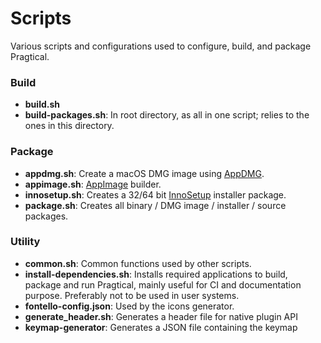# Scripts

Various scripts and configurations used to configure, build, and package Pragtical.

### Build

- **build.sh**
- **build-packages.sh**: In root directory, as all in one script; relies to the
  ones in this directory.

### Package

- **appdmg.sh**:    Create a macOS DMG image using [AppDMG][1].
- **appimage.sh**:  [AppImage][2] builder.
- **innosetup.sh**: Creates a 32/64 bit [InnoSetup][3] installer package.
- **package.sh**:   Creates all binary / DMG image / installer / source packages.

### Utility

- **common.sh**:               Common functions used by other scripts.
- **install-dependencies.sh**: Installs required applications to build, package
  and run Pragtical, mainly useful for CI and documentation purpose.
  Preferably not to be used in user systems.
- **fontello-config.json**:    Used by the icons generator.
- **generate_header.sh**: Generates a header file for native plugin API
- **keymap-generator**: Generates a JSON file containing the keymap

[1]: https://github.com/LinusU/node-appdmg
[2]: https://docs.appimage.org/
[3]: https://jrsoftware.org/isinfo.php
